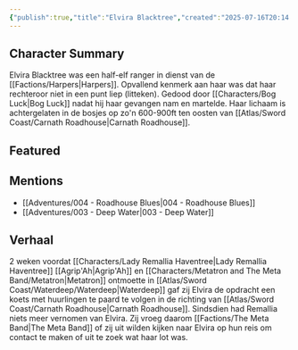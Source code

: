 ```yaml
---
{"publish":true,"title":"Elvira Blacktree","created":"2025-07-16T20:14:00.887+02:00","modified":"2025-07-16T20:41:12.137+02:00","cssclasses":""}
---
```



## Character Summary
Elvira Blacktree was een half-elf ranger in dienst van de [[Factions/Harpers\|Harpers]]. Opvallend kenmerk aan haar was dat haar rechteroor niet in een punt liep (litteken). Gedood door [[Characters/Bog Luck\|Bog Luck]] nadat hij haar gevangen nam en martelde. Haar lichaam is achtergelaten in de bosjes op zo'n 600-900ft ten oosten van [[Atlas/Sword Coast/Carnath Roadhouse\|Carnath Roadhouse]].

## Featured

## Mentions
- [[Adventures/004 - Roadhouse Blues\|004 - Roadhouse Blues]]
- [[Adventures/003 - Deep Water\|003 - Deep Water]]

## Verhaal
2 weken voordat [[Characters/Lady Remallia Haventree\|Lady Remallia Haventree]] [[Agrip'Ah\|Agrip'Ah]] en [[Characters/Metatron and The Meta Band/Metatron\|Metatron]] ontmoette in [[Atlas/Sword Coast/Waterdeep/Waterdeep\|Waterdeep]] gaf zij Elvira de opdracht een koets met huurlingen te paard te volgen in de richting van [[Atlas/Sword Coast/Carnath Roadhouse\|Carnath Roadhouse]]. Sindsdien had Remallia niets meer vernomen van Elvira. Zij vroeg daarom [[Factions/The Meta Band\|The Meta Band]] of zij uit wilden kijken naar Elvira op hun reis om contact te maken of uit te zoek wat haar lot was.